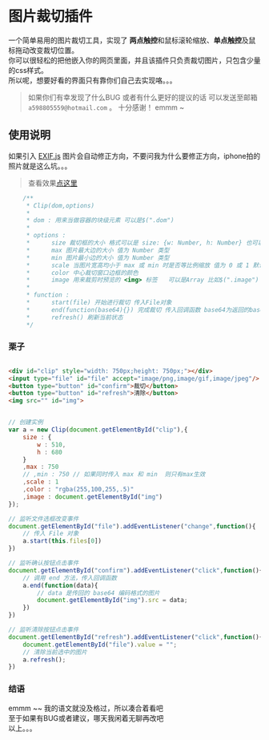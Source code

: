 # 图片裁切插件

一个简单易用的图片裁切工具，实现了 **两点触控**和鼠标滚轮缩放、**单点触控**及鼠标拖动改变裁切位置。  
你可以很轻松的把他嵌入你的网页里面，并且该插件只负责裁切图片，只包含少量的css样式。  
所以呢，想要好看的界面只有靠你们自己去实现咯。。。

> 如果你们有幸发现了什么BUG 或者有什么更好的提议的话 可以发送至邮箱 `a598805559@hotmail.com` 。 十分感谢！
> emmm ~

## 使用说明

如果引入 [EXIF.js](https://github.com/exif-js/exif-js) 图片会自动修正方向，不要问我为什么要修正方向，iphone拍的照片就是这么坑。。。

> 查看效果[点这里](https://jhinsama.github.io/demos/image-clip/)

```javascript
    /**
     * Clip(dom,options)
     *
     * dom : 用来当做容器的块级元素 可以是$(".dom")
     *
     * options :
     *      size 裁切框的大小 格式可以是 size: {w: Number, h: Number} 也可以是 size: Number 后者设置宽高相等 默认等于容器的宽高
     *      max 图片最大边的大小 值为 Number 类型
     *      min 图片最小边的大小 值为 Number 类型
     *      scale 当图片宽高均小于 max 或 min 时是否等比例缩放 值为 0 或 1 默认 0
     *      color 中心裁切窗口边框的颜色
     *      image 用来裁剪时预览的 <img> 标签   可以是Array 比如$(".image")
     *
     * function :
     *      start(file) 开始进行裁切 传入File对象
     *      end(function(base64){}) 完成裁切 传入回调函数 base64为返回的base64编码格式的图片数据
     *      refresh() 刷新当前状态
     */
```

### 栗子

```html

<div id="clip" style="width: 750px;height: 750px;"></div>
<input type="file" id="file" accept="image/png,image/gif,image/jpeg"/>
<button type="button" id="confirm">裁切</button>
<button type="button" id="refresh">清除</button>
<img src="" id="img">

```

```javascript

// 创建实例
var a = new Clip(document.getElementById("clip"),{
    size : {
        w : 510,
        h : 680
    }
    ,max : 750
    // ,min : 750 // 如果同时传入 max 和 min  则只有max生效
    ,scale : 1
    ,color : "rgba(255,100,255,.5)"
    ,image : document.getElementById("img")
});

// 监听文件选框改变事件
document.getElementById("file").addEventListener("change",function(){
    // 传入 File 对象
    a.start(this.files[0])
})

// 监听确认按钮点击事件
document.getElementById("confirm").addEventListener("click",function(){
    // 调用 end 方法，传入回调函数
    a.end(function(data){
        // data 是传回的 base64 编码格式的图片
        document.getElementById("img").src = data;
    })
})

// 监听清除按钮点击事件
document.getElementById("refresh").addEventListener("click",function(){
    document.getElementById("file").value = "";
    // 清除当前选中的图片
    a.refresh();
})

```

### 结语

emmm ~~
我的语文就没及格过，所以凑合着看吧  
至于如果有BUG或者建议，哪天我闲着无聊再改吧  
以上。。。